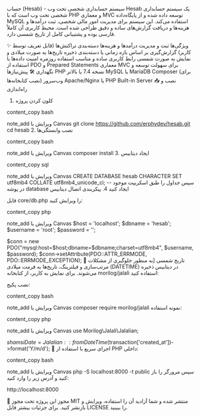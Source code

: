 حساب (Hesab) - سیستم حسابداری شخصی تحت وب
Hesab یک سیستم حسابداری شخصی تحت وب است که با PHP و معماری MVC توسعه داده شده و از پایگاه‌داده MySQL استفاده می‌کند. این سیستم برای مدیریت امور مالی شخصی، ثبت درآمدها و هزینه‌ها و دریافت گزارش‌های ساده و دقیق طراحی شده است. محیط کاربری آن کاملاً فارسی بوده و پشتیبانی کامل از تاریخ شمسی دارد.

✨ ویژگی‌ها
ثبت و مدیریت درآمدها و هزینه‌ها
دسته‌بندی تراکنش‌ها (قابل تعریف توسط کاربر)
گزارش‌گیری بر اساس بازه زمانی یا دسته‌بندی
ذخیره تاریخ‌ها به صورت میلادی و نمایش به صورت شمسی
رابط کاربری ساده و مناسب استفاده روزمره
امنیت داده‌ها با استفاده از PDO و Prepared Statements
معماری MVC برای سهولت توسعه و نگهداری
🛠 پیش‌نیازها
PHP نسخه 7.4 یا بالاتر
MySQL یا MariaDB
Composer (برای نصب کتابخانه‌ها)
وب‌سرور Apache/Nginx یا PHP Built-in Server
📥 نصب و راه‌اندازی
1. کلون کردن پروژه


content_copy
bash

note_add
ویرایش با Canvas
git clone https://github.com/erphydev/hesab.git
cd hesab
2. نصب وابستگی‌ها


content_copy
bash

note_add
ویرایش با Canvas
composer install
3. ایجاد دیتابیس


content_copy
sql

note_add
ویرایش با Canvas
CREATE DATABASE hesab CHARACTER SET utf8mb4 COLLATE utf8mb4_unicode_ci;
-- سپس جداول را طبق اسکریپت موجود در پوشه database ایجاد کنید
4. پیکربندی اتصال دیتابیس

فایل core/db.php را ویرایش کنید:


content_copy
php

note_add
ویرایش با Canvas
$host = 'localhost';
$dbname = 'hesab';
$username = 'root';
$password = '';

$conn = new PDO("mysql:host=$host;dbname=$dbname;charset=utf8mb4", $username, $password);
$conn->setAttribute(PDO::ATTR_ERRMODE, PDO::ERRMODE_EXCEPTION);
📅 تاریخ شمسی
[به منظور جلوگیری از مشکلات مرتب‌سازی و فیلترینگ، تاریخ‌ها به فرمت میلادی (DATETIME) در دیتابیس ذخیره می‌شوند. برای نمایش به کاربر، از کتابخانه morilog/jalali استفاده کنید:

نصب پکیج:


content_copy
bash

note_add
ویرایش با Canvas
composer require morilog/jalali
نمونه استفاده:


content_copy
php

note_add
ویرایش با Canvas
use Morilog\Jalali\Jalalian;

$shamsiDate = Jalalian::fromDateTime($transaction['created_at'])->format('Y/m/d');
🚀 اجرای سریع
با استفاده از PHP داخلی:


content_copy
bash

note_add
ویرایش با Canvas
php -S localhost:8000 -t public
سپس مرورگر را باز کنید و آدرس زیر را وارد کنید:

http://localhost:8000

📄 مجوز
این پروژه تحت مجوز MIT منتشر شده و شما آزادید آن را استفاده، ویرایش و بازنشر کنید. برای جزئیات بیشتر فایل LICENSE را ببینید.
